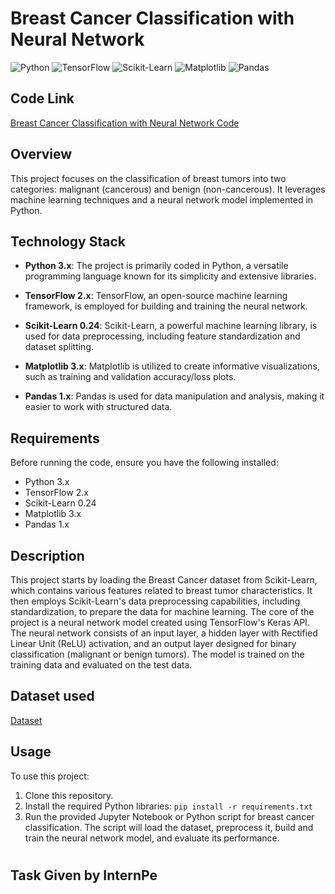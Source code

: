 # Breast Cancer Classification with Neural Network

![Python](https://img.shields.io/badge/Python-3.x-blue.svg)
![TensorFlow](https://img.shields.io/badge/TensorFlow-2.x-orange.svg)
![Scikit-Learn](https://img.shields.io/badge/Scikit--Learn-0.24-brightgreen.svg)
![Matplotlib](https://img.shields.io/badge/Matplotlib-3.x-yellow.svg)
![Pandas](https://img.shields.io/badge/Pandas-1.x-red.svg)

## Code Link
[Breast Cancer Classification with Neural Network Code](https://github.com/Sanskriti1102/Breast-Cancer-Classification-with-Neural-Network/blob/main/Breast%20Cancer%20Classification%20with%20Neural%20Network%20.ipynb)

## Overview

This project focuses on the classification of breast tumors into two categories: malignant (cancerous) and benign (non-cancerous). 
It leverages machine learning techniques and a neural network model implemented in Python.

## Technology Stack

- **Python 3.x**: The project is primarily coded in Python, a versatile programming language known for its simplicity and extensive libraries.

- **TensorFlow 2.x**: TensorFlow, an open-source machine learning framework, is employed for building and training the neural network.

- **Scikit-Learn 0.24**: Scikit-Learn, a powerful machine learning library, is used for data preprocessing, including feature standardization and dataset splitting.

- **Matplotlib 3.x**: Matplotlib is utilized to create informative visualizations, such as training and validation accuracy/loss plots.

- **Pandas 1.x**: Pandas is used for data manipulation and analysis, making it easier to work with structured data.

## Requirements

Before running the code, ensure you have the following installed:

- Python 3.x
- TensorFlow 2.x
- Scikit-Learn 0.24
- Matplotlib 3.x
- Pandas 1.x

## Description

This project starts by loading the Breast Cancer dataset from Scikit-Learn, which contains various features related to breast tumor characteristics. It then employs Scikit-Learn's data preprocessing capabilities, including standardization, to prepare the data for machine learning. The core of the project is a neural network model created using TensorFlow's Keras API. The neural network consists of an input layer, a hidden layer with Rectified Linear Unit (ReLU) activation, and an output layer designed for binary classification (malignant or benign tumors). The model is trained on the training data and evaluated on the test data.

## Dataset used
[Dataset](https://github.com/Sanskriti1102/Breast-Cancer-Classification-with-Neural-Network/blob/main/data.csv)

## Usage

To use this project:

1. Clone this repository.
2. Install the required Python libraries: `pip install -r requirements.txt`
3. Run the provided Jupyter Notebook or Python script for breast cancer classification. The script will load the dataset, preprocess it, build and train the neural network model, and evaluate its performance.

#
Task Given by InternPe
--
